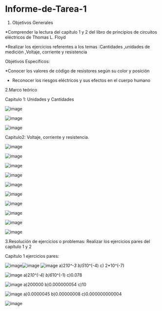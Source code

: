 # Informe-de-Tarea-1
1. Objetivos Generales 

*Comprender la lectura del capítulo 1 y 2 del libro de principios de circuitos eléctricos de Thomas L. Floyd 

*Realizar los ejercicios  referentes a los temas :Cantidades ,unidades de medición ,Voltaje, corriente y resistencia 


Objetivos Específicos: 

*Conocer  los valores de código de resistores según su color y posición 

* Reconocer los riesgos eléctricos  y sus efectos en el cuerpo humano 

2.Marco teórico  


Capitulo 1: Unidades y Cantidades 

![image](https://user-images.githubusercontent.com/105682201/169180221-721a6c0a-84e9-4b18-936f-f34a34eb16af.png)


![image](https://user-images.githubusercontent.com/105682201/169180395-2a7cb645-f496-4216-827e-ec36f95553b3.png)


![image](https://user-images.githubusercontent.com/105682201/169180401-6b1558f7-145f-4ac6-b1c5-0120901ec584.png)

Capitulo2: Voltaje, corriente y resistencia.  

![image](https://user-images.githubusercontent.com/105682201/169180418-d2d10a0f-79c8-4f78-8d82-72105e55c34d.png)

![image](https://user-images.githubusercontent.com/105682201/169180425-20502d04-b3e0-4fd9-88ae-3f04e303258e.png)

![image](https://user-images.githubusercontent.com/105682201/169180434-0a6e9183-7da3-496e-92b4-745da9eedb70.png)

![image](https://user-images.githubusercontent.com/105682201/169180442-578d8d20-ffaa-4237-bc97-6ace109c94b1.png)

![image](https://user-images.githubusercontent.com/105682201/169180450-faf61f3a-a13a-4c56-aa5a-f6dade86eb51.png)

![image](https://user-images.githubusercontent.com/105682201/169180459-1c1fe680-77d1-4197-a25b-07d0734d5b46.png)

![image](https://user-images.githubusercontent.com/105682201/169180467-6dd9b091-381b-4341-9491-0de51441f9b7.png)

![image](https://user-images.githubusercontent.com/105682201/169180473-bad6cefa-34e1-448f-bfca-ecd4b3fa9aa6.png)

![image](https://user-images.githubusercontent.com/105682201/169180481-c7141170-67ae-4231-9985-0a6f45a3d3f6.png)

![image](https://user-images.githubusercontent.com/105682201/169180497-eb082537-63e9-46c9-b6cf-6ce28f3e7106.png)



3.Resolución de ejercicios o problemas: 
Realizar los ejercicios pares del capítulo 1 y 2  

Capítulo 1 ejercicios pares:  

![image](https://user-images.githubusercontent.com/105682201/169314960-fd126f3c-3b25-4501-a739-5b306caaf425.png)![image](https://user-images.githubusercontent.com/105682201/169315195-62d28508-0e02-4529-a95d-918c2f9b29ca.png)
![image](https://user-images.githubusercontent.com/105682201/169315330-3b9faee8-5033-4c2c-bf91-ae65a9f3f0e9.png)
a)2*10^-3
b)5*10^(-4)
c) 2*10^(-7)

![image](https://user-images.githubusercontent.com/105682201/169323196-880a50d0-f0b5-4f25-92de-8e5ef75a52ac.png)
a)2*10^(-4)
b)6*10^(-1)
c)0.078

![image](https://user-images.githubusercontent.com/105682201/169323232-5c46ea51-7247-4906-a426-c335504617ab.png)
a)200000
b)0.000000054
c)10

![image](https://user-images.githubusercontent.com/105682201/169323297-ed54c3e7-4fe8-4316-a0b1-0e08e53403e5.png)
a)0.0000045
b)0.00000008
c)0.000000000004

![image](https://user-images.githubusercontent.com/105682201/169323345-7094807f-57e1-48e4-b7b3-1cf2fe98db2b.png)
 



